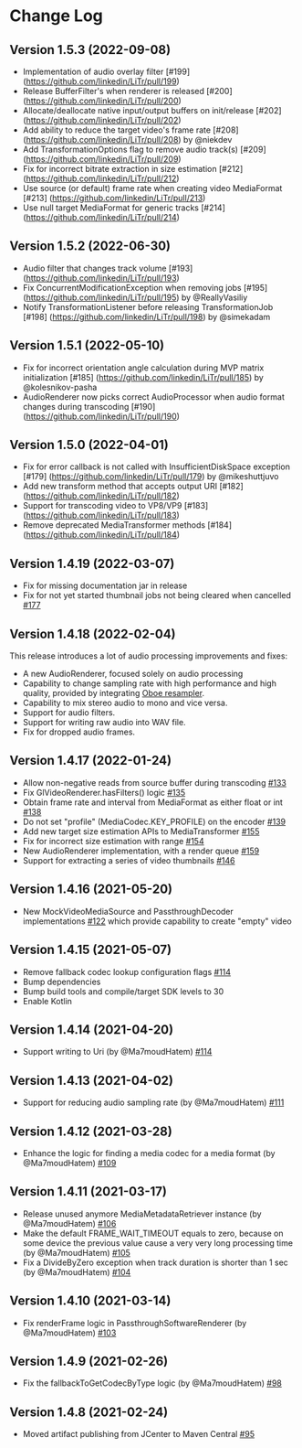 # Change Log

## Version 1.5.3 (2022-09-08)

- Implementation of audio overlay filter [#199] (https://github.com/linkedin/LiTr/pull/199)
- Release BufferFilter's when renderer is released [#200] (https://github.com/linkedin/LiTr/pull/200)
- Allocate/deallocate native input/output buffers on init/release [#202] (https://github.com/linkedin/LiTr/pull/202)
- Add ability to reduce the target video's frame rate [#208] (https://github.com/linkedin/LiTr/pull/208) by @niekdev
- Add TransformationOptions flag to remove audio track(s) [#209] (https://github.com/linkedin/LiTr/pull/209)
- Fix for incorrect bitrate extraction in size estimation [#212] (https://github.com/linkedin/LiTr/pull/212)
- Use source (or default) frame rate when creating video MediaFormat [#213] (https://github.com/linkedin/LiTr/pull/213)
- Use null target MediaFormat for generic tracks [#214] (https://github.com/linkedin/LiTr/pull/214)

## Version 1.5.2 (2022-06-30)

- Audio filter that changes track volume [#193] (https://github.com/linkedin/LiTr/pull/193)
- Fix ConcurrentModificationException when removing jobs [#195] (https://github.com/linkedin/LiTr/pull/195) by @ReallyVasiliy
- Notify TransformationListener before releasing TransformationJob [#198] (https://github.com/linkedin/LiTr/pull/198) by @simekadam

## Version 1.5.1 (2022-05-10)

- Fix for incorrect orientation angle calculation during MVP matrix initialization [#185] (https://github.com/linkedin/LiTr/pull/185) by @kolesnikov-pasha
- AudioRenderer now picks correct AudioProcessor when audio format changes during transcoding [#190] (https://github.com/linkedin/LiTr/pull/190)

## Version 1.5.0 (2022-04-01)

- Fix for error callback is not called with InsufficientDiskSpace exception [#179] (https://github.com/linkedin/LiTr/pull/179) by @mikeshuttjuvo
- Add new transform method that accepts output URI [#182] (https://github.com/linkedin/LiTr/pull/182)
- Support for transcoding video to VP8/VP9 [#183] (https://github.com/linkedin/LiTr/pull/183)
- Remove deprecated MediaTransformer methods [#184] (https://github.com/linkedin/LiTr/pull/184)

## Version 1.4.19 (2022-03-07)

- Fix for missing documentation jar in release
- Fix for not yet started thumbnail jobs not being cleared when cancelled [#177](https://github.com/linkedin/LiTr/pull/177)

## Version 1.4.18 (2022-02-04)

This release introduces a lot of audio processing improvements and fixes:

- A new AudioRenderer, focused solely on audio processing
- Capability to change sampling rate with high performance and high quality, provided by integrating [Oboe resampler](https://github.com/google/oboe/tree/master/src/flowgraph/resampler).
- Capability to mix stereo audio to mono and vice versa.
- Support for audio filters.
- Support for writing raw audio into WAV file.
- Fix for dropped audio frames.

## Version 1.4.17 (2022-01-24)

- Allow non-negative reads from source buffer during transcoding [#133](https://github.com/linkedin/LiTr/pull/133)
- Fix GlVideoRenderer.hasFilters() logic [#135](https://github.com/linkedin/LiTr/pull/135)
- Obtain frame rate and interval from MediaFormat as either float or int [#138](https://github.com/linkedin/LiTr/pull/138)
- Do not set "profile" (MediaCodec.KEY_PROFILE) on the encoder [#139](https://github.com/linkedin/LiTr/pull/139)
- Add new target size estimation APIs to MediaTransformer [#155](https://github.com/linkedin/LiTr/pull/155)
- Fix for incorrect size estimation with range [#154](https://github.com/linkedin/LiTr/pull/154)
- New AudioRenderer implementation, with a render queue [#159](https://github.com/linkedin/LiTr/pull/159)
- Support for extracting a series of video thumbnails [#146](https://github.com/linkedin/LiTr/pull/146)

## Version 1.4.16 (2021-05-20)

- New MockVideoMediaSource and PassthroughDecoder implementations [#122](https://github.com/linkedin/LiTr/pull/122) which provide capability to create "empty" video

## Version 1.4.15 (2021-05-07)

- Remove fallback codec lookup configuration flags [#114](https://github.com/linkedin/LiTr/pull/115)
- Bump dependencies
- Bump build tools and compile/target SDK levels to 30
- Enable Kotlin

## Version 1.4.14 (2021-04-20)

- Support writing to Uri (by @Ma7moudHatem) [#114](https://github.com/linkedin/LiTr/pull/114)

## Version 1.4.13 (2021-04-02)

- Support for reducing audio sampling rate (by @Ma7moudHatem) [#111](https://github.com/linkedin/LiTr/pull/111)

## Version 1.4.12 (2021-03-28)

- Enhance the logic for finding a media codec for a media format (by @Ma7moudHatem) [#109](https://github.com/linkedin/LiTr/pull/109)

## Version 1.4.11 (2021-03-17)

- Release unused anymore MediaMetadataRetriever instance (by @Ma7moudHatem) [#106](https://github.com/linkedin/LiTr/pull/106)
- Make the default FRAME_WAIT_TIMEOUT equals to zero, because on some device the previous value cause a very very long processing time (by @Ma7moudHatem) [#105](https://github.com/linkedin/LiTr/pull/105)
- Fix a DivideByZero exception when track duration is shorter than 1 sec (by @Ma7moudHatem) [#104](https://github.com/linkedin/LiTr/pull/104)

## Version 1.4.10 (2021-03-14)

- Fix renderFrame logic in PassthroughSoftwareRenderer (by @Ma7moudHatem) [#103](https://github.com/linkedin/LiTr/pull/103)

## Version 1.4.9 (2021-02-26)

- Fix the fallbackToGetCodecByType logic (by @Ma7moudHatem) [#98](https://github.com/linkedin/LiTr/pull/98)

## Version 1.4.8 (2021-02-24)

- Moved artifact publishing from JCenter to Maven Central [#95](https://github.com/linkedin/LiTr/pull/95)
